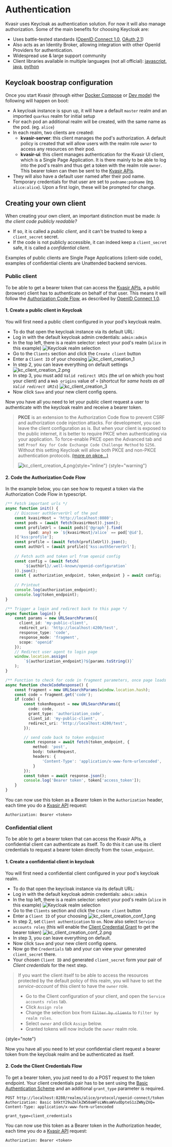 # Authentication

Kvasir uses Keycloak as authentication solution. For now it will also manage authorization. Some of the main benefits for choosing Keycloak are:

 * Uses battle-tested standards ([OpenID Connect 1.0](https://openid.net/specs/openid-connect-core-1_0.html), [OAuth 2.1](https://datatracker.ietf.org/doc/html/draft-ietf-oauth-v2-1-11))
 * Also acts as an Identity Broker, allowing integration with other OpenId Providers for authentication.
 * Widespread use & large support community
 * Client libraries available in multiple languages (not all official): [javascript](https://www.keycloak.org/securing-apps/javascript-adapter), [java](https://github.com/keycloak/keycloak-client), [python](https://pypi.org/project/python-keycloak/)   

## Keycloak boostrap configuration

Once you start Kvasir (through either [Docker Compose](Getting-started.md#running-with-docker-compose) or [Dev mode](Getting-started.md#running-in-dev-mode)) the following will happen on boot:
 * A keycloak instance is spun up, it will have a default `master` realm and an imported `quarkus` realm for initial setup
 * For each pod an additional realm will be created, with the same name as the pod. (eg. `alice`)
 * In each realm, two clients are created:
   * **kvasir-server**: this client manages the pod's authorization. A default policy is created that will allow users with the realm role `owner` to access any resources on their pod.
   * **kvasir-ui**: this client manages authentication for the Kvasir UI client, which is a Single Page Application. It is there mainly to be able to log into the pod's realm and thus get a token with the realm role `owner`. This bearer token can then be sent to the [Kvasir APIs](API-Reference.md).
 * They will also have a default user named after their pod name. Temporary credentials for that user are set to `podname:podname` (eg. `alice:alice`). Upon a first login, these will be prompted for change.

## Creating your own client

When creating your own client, an important distinction must be made:  _Is the client code publicly readable?_ 

* If so, it is called a _public client_, and it can't be trusted to keep a `client_secret` secret. 
* If the code is not publicly accessible, it can indeed keep a `client_secret` safe, it is called a _confidential client_. 
 
Examples of public clients are Single Page Applications (client-side code), examples of confidential clients are Unattended backend services.

### Public client

To be able to get a bearer token that can access the [Kvasir APIs](API-Reference.md), a public (browser) client has to authenticate on behalf of that user. This means it will follow the [Authorization Code Flow](https://openid.net/specs/openid-connect-core-1_0.html#CodeFlowAuth), as described by [OpenID Connect 1.0](https://openid.net/specs/openid-connect-core-1_0.html). 

#### 1. Create a public client in Keycloak

You will first need a public client configured in your pod's keycloak realm. 

* To do that open the keycloak instance via its default URL: [](http://localhost:8280)
* Log in with the default keycloak admin credentials: `admin:admin`
* In the top left, there is a realm selector: select your pod's realm (`alice` in this example)
  ![Keycloak realm selection](kc_realm_sel.png)
* Go to the `Clients` section and click the `Create client` button
* Enter a `Client ID` of your choosing
  ![kc_client_creation_1](kc_client_creation_1.png)
* In step 2, you can leave everything on default settings
  ![kc_client_creation_2.png](kc_client_creation_2.png)
* In step 3, you must add `Valid redirect URIs` (the url on which you host your client) and a `Web origins` value of `+` (shortcut for _same hosts as all `Valid redirect URIs`_)
  ![kc_client_creation_3](kc_client_creation_3.png)
* Now click `Save` and your new client config opens.

Now you have all you need to let your public client request a user to authenticate with the keycloak realm and receive a bearer token.

>**PKCE** is an extension to the Authorization Code flow to prevent CSRF and authorization code injection attacks. For development, you can leave the client configuration as is. But when your client is exposed to the public internet, it is better to require PKCE when authenticating via your application. To force-enable PKCE open the Advanced tab and set `Proof Key for Code Exchange Code Challenge Method` to `S256`. Without this setting Keycloak will allow both PKCE and non-PKCE authentication protocols. [(more on pkce...)](https://oauth.net/2/pkce/)
>
>![kc_client_creation_4.png](kc_client_creation_4.png){style="inline"}
{style="warning"}

#### 2. Code the Authorization Code Flow
In the example below, you can see how to request a token via the Authorization Code Flow in typescript.

```ts
/** Fetch important urls */
async function init() {
    // Discover authServerUrl of the pod
    const kvasirHost = 'http://localhost:8080';
    const pods = (await fetch(kvasirHost)).json();
    const profileUrl = (await pods)['@graph'].find(
          (pod: any) => `${kvasirHost}/alice` == pod['@id'],
    )['kss:profile'];
    const profile = (await fetch(profileUrl)).json();
    const authUrl = (await profile)['kss:authServerUrl'];
    
    // Fetch auth and token url from openid config
    const config = (await fetch(
        `${authUrl}/.well-known/openid-configuration`
    )).json();
    const { authorization_endpoint, token_endpoint } = await config;
    
    // Printout
    console.log(authorization_endpoint);
    console.log(token_endpoint);
}

/** Trigger a login and redirect back to this page */
async function login() {
    const params = new URLSearchParams({
      client_id: 'my-public-client', 
      redirect_uri: 'http://localhost:4200/test',
      response_type: 'code',
      response_mode: 'fragment',
      scope: 'openid'
    });
    // Redirect user agent to login page
    window.location.assign(
        `${authorization_endpoint}?${params.toString()}`
    );
}

/** Function to check for code in fragment parameters, once page loads */
async function checkCodeResponse() {
    const fragment = new URLSearchParams(window.location.hash);
    const code = fragment.get('code');
    if (code) {
        const tokenRequest = new URLSearchParams({
          code: code, 
          grant_type: 'authorization_code', 
          client_id: 'my-public-client', 
          redirect_uri: 'http://localhost:4200/test',
        });

        // send code back to token endpoint
        const response = await fetch(token_endpoint, {
            method: 'post',
            body: tokenRequest,
            headers: {
                'Content-Type': 'application/x-www-form-urlencoded',
            }
        });
        const token = await response.json();
        console.log('Bearer token', token['access_token']);
    }
}
```

You can now use this token as a Bearer token in the `Authorization` header, each time you do a [Kvasir API](API-Reference.md) request:

```http
Authorization: Bearer <token>
```

### Confidential client

To be able to get a bearer token that can access the Kvasir APIs, a confidential client can authenticate as itself.
To do this it can use its client credentials to request a bearer token directly from the `token_endpoint`.

#### 1. Create a confidential client in keycloak

You will first need a confidential client configured in your pod's keycloak realm.

* To do that open the keycloak instance via its default URL: [](http://localhost:8280)
* Log in with the default keycloak admin credentials: `admin:admin`
* In the top left, there is a realm selector: select your pod's realm (`alice` in this example)
  ![Keycloak realm selection](kc_realm_sel.png)
* Go to the `Clients` section and click the `Create client` button
* Enter a `Client ID` of your choosing
  ![kc_client_creation_conf_1.png](kc_client_creation_conf_1.png)
* In step 2, set `Client authentication` to `on`. Now also select `Service accounts roles` (this will enable the [Client Credential Grant](https://datatracker.ietf.org/doc/html/draft-ietf-oauth-v2-1-11#name-client-credentials-grant) to get the bearer token)
  ![kc_client_creation_conf_2.png](kc_client_creation_conf_2.png)
* In step 3, you can leave everything on default.
* Now click `Save` and your new client config opens.
* Now go the `Credentials` tab and your can view your generated `client_secret` there.
* Your chosen `Client ID` and generated `client_secret` form your pair of _Client credentials_ for the next step.

> If you want the client itself to be able to access the resources protected by the default policy of this realm, 
> you will have to set the _service-account_ of this client to have the `owner` role.
> 
> * Go to the Client configuration of your client, and open the `Service accounts roles` tab.
> * Click `Assign role`
> * Change the selection box from ~~`Filter by clients`~~ to `Filter by realm roles`.
> * Select `owner` and click `Assign` below.
> * Granted tokens will now include the `owner` realm role.
>
{style="note"}

Now you have all you need to let your confidential client request a bearer token from the keycloak realm and be authenticated as itself.

#### 2. Code the Client Credentials Flow

To get a bearer token, you just need to do a POST request to the token endpoint. Your client credentials pair has to be sent using the [Basic Authentication Scheme](https://datatracker.ietf.org/doc/html/rfc7617) and an additional `grant_type` parameter is required. 

```http
POST http://localhost:8280/realms/alice/protocol/openid-connect/token
Authorization: Basic bXktY29uZmlkZW50aWFsLWNsaWVudDpteS1zZWNyZXQ=
Content-Type: application/x-www-form-urlencoded

grant_type=client_credentials
```

You can now use this token as a Bearer token in the Authorization header, each time you do a [Kvasir API](API-Reference.md) request:
```http
Authorization: Bearer <token>
```
